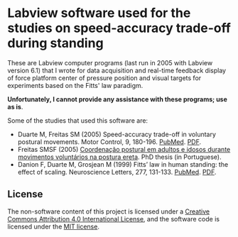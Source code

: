 # Labview software used for the studies on speed-accuracy trade-off during standing


These are Labview computer programs (last run in 2005 with Labview version 6.1) that I wrote for data acquisition and real-time feedback display of force platform center of pressure position and visual targets for experiments based on the Fitts' law paradigm.

**Unfortunately, I cannot provide any assistance with these programs; use as is**.

Some of the studies that used this software are:

- Duarte M, Freitas SM (2005) Speed-accuracy trade-off in voluntary postural movements. Motor Control, 9, 180-196. [PubMed](https://pubmed.ncbi.nlm.nih.gov/15995258/). [PDF](https://bmclab.pesquisa.ufabc.edu.br/pubs/mc05.pdf).  
- Freitas SMSF (2005) [Coordenação postural em adultos e idosos durante movimentos voluntários na postura ereta](https://bmclab.pesquisa.ufabc.edu.br/pubs/freitas05.pdf). PhD thesis (in Portuguese).  
- Danion F, Duarte M, Grosjean M (1999) Fitts’ law in human standing: the effect of scaling. Neuroscience Letters, 277, 131-133. [PubMed](https://pubmed.ncbi.nlm.nih.gov/10624827/). [PDF](https://bmclab.pesquisa.ufabc.edu.br/pubs/nl99.pdf).  

## License

The non-software content of this project is licensed under a [Creative Commons Attribution 4.0 International License](http://creativecommons.org/licenses/by/4.0/), and the software code is licensed under the [MIT license](https://opensource.org/licenses/mit-license.php).
